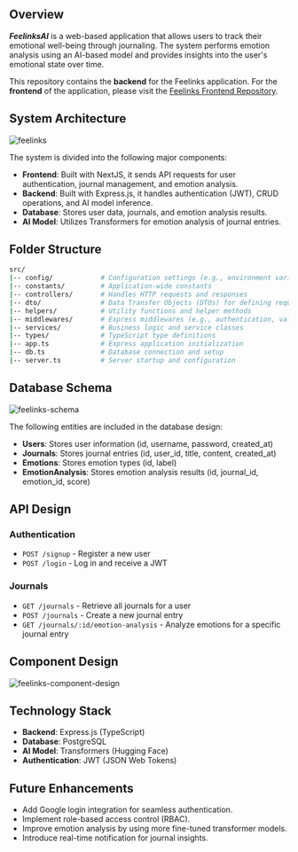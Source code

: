 ## Overview

_**FeelinksAI**_ is a web-based application that allows users to track their emotional well-being through journaling. The system performs emotion analysis using an AI-based model and provides insights into the user's emotional state over time.

This repository contains the **backend** for the Feelinks application. For the **frontend** of the application, please visit the [Feelinks Frontend Repository](https://github.com/gamassss/feelinks-fe).

## System Architecture
![feelinks](https://github.com/user-attachments/assets/33853ba5-0e53-4ebe-8834-de6fabc6b320)

The system is divided into the following major components:
- **Frontend**: Built with NextJS, it sends API requests for user authentication, journal management, and emotion analysis.
- **Backend**: Built with Express.js, it handles authentication (JWT), CRUD operations, and AI model inference.
- **Database**: Stores user data, journals, and emotion analysis results.
- **AI Model**: Utilizes Transformers for emotion analysis of journal entries.

## Folder Structure
```bash
src/
|-- config/            # Configuration settings (e.g., environment variables)
|-- constants/         # Application-wide constants
|-- controllers/       # Handles HTTP requests and responses
|-- dto/               # Data Transfer Objects (DTOs) for defining request/response schemas
|-- helpers/           # Utility functions and helper methods
|-- middlewares/       # Express middlewares (e.g., authentication, validation)
|-- services/          # Business logic and service classes
|-- types/             # TypeScript type definitions
|-- app.ts             # Express application initialization
|-- db.ts              # Database connection and setup
|-- server.ts          # Server startup and configuration

```

## Database Schema
![feelinks-schema](https://github.com/user-attachments/assets/534e7819-2f63-487d-9ff1-27dab934ae1a)

The following entities are included in the database design:

- **Users**: Stores user information (id, username, password, created_at)
- **Journals**: Stores journal entries (id, user_id, title, content, created_at)
- **Emotions**: Stores emotion types (id, label)
- **EmotionAnalysis**: Stores emotion analysis results (id, journal_id, emotion_id, score)

## API Design

### Authentication
- `POST /signup` - Register a new user
- `POST /login` - Log in and receive a JWT

### Journals
- `GET /journals` - Retrieve all journals for a user
- `POST /journals` - Create a new journal entry
- `GET /journals/:id/emotion-analysis` - Analyze emotions for a specific journal entry

## Component Design
![feelinks-component-design](https://github.com/user-attachments/assets/8d71b511-a5ce-4b87-9c7e-be402adcb3e0)

## Technology Stack
- **Backend**: Express.js (TypeScript)
- **Database**: PostgreSQL
- **AI Model**: Transformers (Hugging Face)
- **Authentication**: JWT (JSON Web Tokens)

## Future Enhancements
- Add Google login integration for seamless authentication.
- Implement role-based access control (RBAC).
- Improve emotion analysis by using more fine-tuned transformer models.
- Introduce real-time notification for journal insights.

